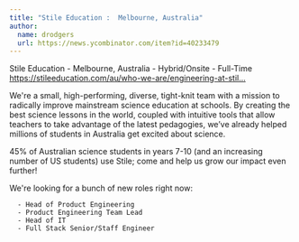 ```yaml
---
title: "Stile Education :  Melbourne, Australia"
author:
  name: drodgers
  url: https://news.ycombinator.com/item?id=40233479
---
```

Stile Education -  Melbourne, Australia - Hybrid&#x2F;Onsite - Full-Time
<a href="https:&#x2F;&#x2F;stileeducation.com&#x2F;au&#x2F;who-we-are&#x2F;engineering-at-stile&#x2F;" rel="nofollow">https:&#x2F;&#x2F;stileeducation.com&#x2F;au&#x2F;who-we-are&#x2F;engineering-at-stil...</a>

We&#x27;re a small, high-performing, diverse, tight-knit team with a mission to radically improve mainstream science education at schools. By creating the best science lessons in the world, coupled with intuitive tools that allow teachers to take advantage of the latest pedagogies, we’ve already helped millions of students in Australia get excited about science.

45% of Australian science students in years 7-10 (and an increasing number of US students) use Stile; come and help us grow our impact even further!

We&#x27;re looking for a bunch of new roles right now:

<pre><code>  - Head of Product Engineering
  - Product Engineering Team Lead
  - Head of IT
  - Full Stack Senior&#x2F;Staff Engineer</code></pre>
